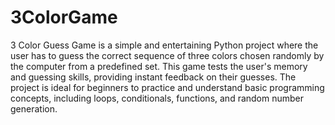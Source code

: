 # 3ColorGame
 3 Color Guess Game is a simple and entertaining Python project where the user has to guess the correct sequence of three colors chosen randomly by the computer from a predefined set. This game tests the user's memory and guessing skills, providing instant feedback on their guesses. The project is ideal for beginners to practice and understand basic programming concepts, including loops, conditionals, functions, and random number generation.